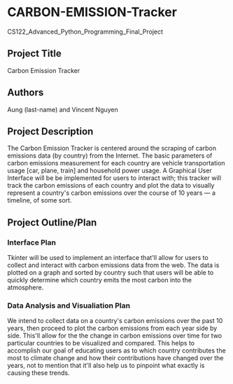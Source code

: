 # CARBON-EMISSION-Tracker

CS122_Advanced_Python_Programming_Final_Project

## Project Title
Carbon Emission Tracker

## Authors
Aung (last-name) and Vincent Nguyen

## Project Description

The Carbon Emission Tracker is centered around the scraping of carbon emissions data (by country) from the Internet. The basic parameters of carbon emissions measurement for each country are vehicle transportation usage [car, plane, train] and household power usage. A Graphical User Interface will be be implemented for users to interact with; this tracker will track the carbon emissions of each country and plot the data to visually represent a country's carbon emissions over the course of 10 years — a timeline, of some sort.


## Project Outline/Plan

### Interface Plan
Tkinter will be used to implement an interface that'll allow for users to collect and interact with carbon emissions data from the web. The data is plotted on a graph and sorted by country such that users will be able to quickly determine which country emits the most carbon into the atmosphere.

### Data Analysis and Visualiation Plan
We intend to collect data on a country's carbon emissions over the past 10 years, then proceed to plot the carbon emissions from each year side by side. This'll allow for the the change in carbon emissions over time for two particular countries to be visualized and compared. This helps to accomplish our goal of educating users as to which country contributes the most to climate change and how their contributions have changed over the years, not to mention that it'll also help us to pinpoint what exactly is causing these trends.

